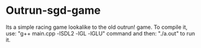 # Outrun-sgd-game
  Its a simple racing game lookalike to the old outrun! game.
    To compile it, use: "g++ main.cpp -lSDL2 -lGL -lGLU" command and then: "./a.out" to run it.
